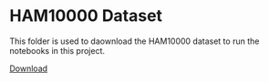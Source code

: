 # HAM10000 Dataset

This folder is used to daownload the HAM10000 dataset to run the notebooks in this project.

[Download](https://www.kaggle.com/datasets/kmader/skin-cancer-mnist-ham10000)
